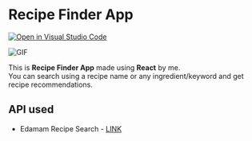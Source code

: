 # Recipe Finder App

[![Open in Visual Studio Code](https://open.vscode.dev/badges/open-in-vscode.svg)](https://open.vscode.dev/codingwolf-at/RecipeFinder-App)

![GIF](public/recipe.gif)

This is __Recipe Finder App__ made using __React__ by me. <br> 
You can search using a recipe name or any ingredient/keyword and get recipe recommendations.

## API used

- Edamam Recipe Search - [LINK](https://developer.edamam.com/edamam-docs-recipe-api)
